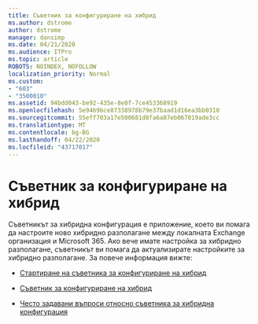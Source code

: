 ```yaml
---
title: Съветник за конфигуриране на хибрид
ms.author: dstrome
author: dstrome
manager: dansimp
ms.date: 04/21/2020
ms.audience: ITPro
ms.topic: article
ROBOTS: NOINDEX, NOFOLLOW
localization_priority: Normal
ms.custom:
- "603"
- "3500010"
ms.assetid: 94bdd043-be92-435e-8e0f-7ce453368919
ms.openlocfilehash: 5e9469bce87338978b79e37baad1d16ea3bb0310
ms.sourcegitcommit: 55eff703a17e500681d8fa6a87eb067019ade3cc
ms.translationtype: MT
ms.contentlocale: bg-BG
ms.lasthandoff: 04/22/2020
ms.locfileid: "43717017"
---
```

# <a name="hybrid-configuration-wizard"></a>Съветник за конфигуриране на хибрид

Съветникът за хибридна конфигурация е приложение, което ви помага да настроите ново хибридно разполагане между локалната Exchange организация и Microsoft 365. Ако вече имате настройка за хибридно разполагане, съветникът ви помага да актуализирате настройките за хибридно разполагане. За повече информация вижте:
  
- [Стартиране на съветника за конфигуриране на хибрид](https://technet.microsoft.com/library/mt595788%28v=exchg.150%29.aspx)

- [Съветник за конфигуриране на хибрид](https://technet.microsoft.com/library/hh529921%28v=exchg.150%29.aspx)

- [Често задавани въпроси относно съветника за хибридна конфигурация](https://technet.microsoft.com/library/mt488940%28v=exchg.150%29.aspx)
